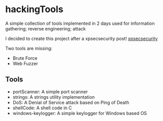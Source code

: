 # hackingTools

A simple collection of tools implemented in 2 days used for information gathering; reverse engineering; attack

I decided to create this project after a xpsecsecurity post! [xpsecsecurity](https://www.instagram.com/xpsecsecurity)

Two tools are missing:
- Brute Force
- Web Fuzzer

## Tools

- portScanner: A simple port scanner
- strings: A strings utility implementation
- DoS: A Denial of Service attack based on Ping of Death
- shellCode: A shell code in C
- windows-keylogger: A simple keylogger for Windows based OS

